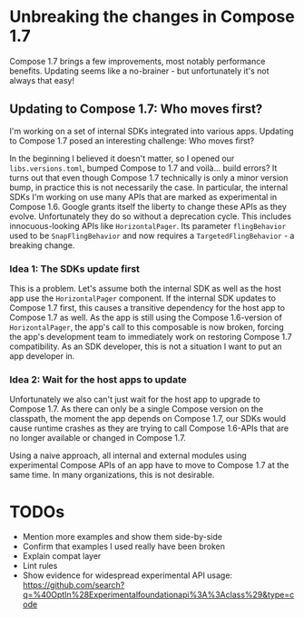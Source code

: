 # Unbreaking the changes in Compose 1.7

Compose 1.7 brings a few improvements, most notably performance benefits. Updating seems like a no-brainer - but unfortunately it's not always that easy!

## Updating to Compose 1.7: Who moves first?

I'm working on a set of internal SDKs integrated into various apps. Updating to Compose 1.7 posed an interesting challenge: Who moves first?

In the beginning I believed it doesn't matter, so I opened our `libs.versions.toml`, bumped Compose to 1.7 and voilà... build errors?
It turns out that even though Compose 1.7 technically is only a minor version bump, in practice this is not necessarily the case.
In particular, the internal SDKs I'm working on use many APIs that are marked as experimental in Compose 1.6.
Google grants itself the liberty to change these APIs as they evolve. Unfortunately they do so without a deprecation cycle.
This includes innocuous-looking APIs like `HorizontalPager`. Its parameter `flingBehavior` used to be `SnapFlingBehavior`
and now requires a `TargetedFlingBehavior` - a breaking change.

### Idea 1: The SDKs update first

This is a problem. Let's assume both the internal SDK as well as the host app use the `HorizontalPager` component.
If the internal SDK updates to Compose 1.7 first, this causes a transitive dependency for the host app to Compose 1.7 as well.
As the app is still using the Compose 1.6-version of `HorizontalPager`, the app's call to this composable is now broken, forcing
the app's development team to immediately work on restoring Compose 1.7 compatibility. As an SDK developer, this is not a situation I want
to put an app developer in.

### Idea 2: Wait for the host apps to update

Unfortunately we also can't just wait for the host app to upgrade to Compose 1.7. As there can only be a single Compose version on the classpath,
the moment the app depends on Compose 1.7, our SDKs would cause runtime crashes as they are trying to call Compose 1.6-APIs that are no longer available
or changed in Compose 1.7.

Using a naive approach, all internal and external modules using experimental Compose APIs of an app have to move to Compose 1.7 at the same time.
In many organizations, this is not desirable.

# TODOs
- Mention more examples and show them side-by-side
- Confirm that examples I used really have been broken
- Explain compat layer
- Lint rules
- Show evidence for widespread experimental API usage: https://github.com/search?q=%40OptIn%28Experimentalfoundationapi%3A%3Aclass%29&type=code